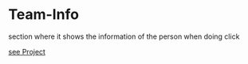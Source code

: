 # Team-Info

section where it shows the information of the person when doing click

[see Project](https://ordep96.github.io/Team-Info/)
